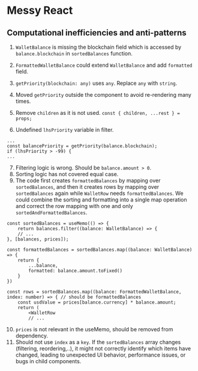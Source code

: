 # Messy React

## Computational inefficiencies and anti-patterns

1. `WalletBalance` is missing the blockchain field which is accessed by `balance.blockchain` in `sortedBalances` function.
2. `FormattedWalletBalance` could extend `WalletBalance` and add `formatted` field.
3. `getPriority(blockchain: any)` uses `any`. Replace `any` with `string`.
4. Moved `getPriority` outside the component to avoid re-rendering many times.
5. Remove `children` as it is not used.
```const { children, ...rest } = props; ```

6. Undefined `lhsPriority` variable in filter.
```
...
const balancePriority = getPriority(balance.blockchain);
if (lhsPriority > -99) {
...
```
7. Filtering logic is wrong. Should be `balance.amount > 0`.
8. Sorting logic has not covered equal case.
9. The code first creates `formattedBalances` by mapping over `sortedBalances`, and then it creates rows by mapping over `sortedBalances` again while `WalletRow` needs `formattedBalances`. We could combine the sorting and formatting into a single map operation and correct the row mapping with one and only `sortedAndFormattedBalances`.
```
const sortedBalances = useMemo(() => {
    return balances.filter((balance: WalletBalance) => {
    // ...
}, [balances, prices]);

const formattedBalances = sortedBalances.map((balance: WalletBalance) => {
    return {
        ...balance,
        formatted: balance.amount.toFixed()
    }
})

const rows = sortedBalances.map((balance: FormattedWalletBalance, index: number) => { // should be formattedBalances
    const usdValue = prices[balance.currency] * balance.amount;
    return (
        <WalletRow 
        // ...
```
10. `prices` is not relevant in the useMemo, should be removed from dependency.
11. Should not use `index` as a `key`. If the `sortedBalances` array changes (filtering, reordering,..), it might not correctly identify which items have changed, leading to unexpected UI behavior, performance issues, or bugs in child components.